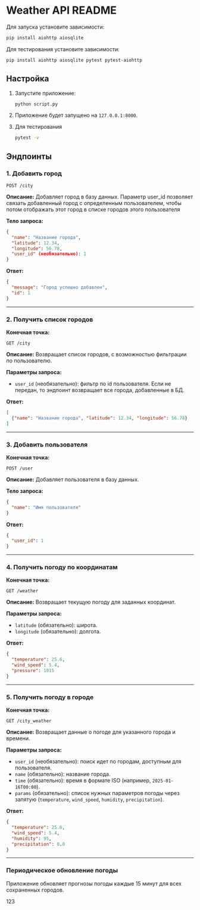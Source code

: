 # Weather API README

Для запуска установите зависимости:
```bash
pip install aiohttp aiosqlite 
```

Для тестирования установите зависимости:
```bash
pip install aiohttp aiosqlite pytest pytest-aiohttp 
```

## Настройка

1. Запустите приложение:
   ```bash
   python script.py
   ```

2. Приложение будет запущено на `127.0.0.1:8000`.


3. Для тестирования 
    ```bash
   pytest -v
   ```

## Эндпоинты

### 1. Добавить город
```
POST /city
```

**Описание:**
Добавляет город в базу данных. Параметр user_id позволяет связать добавленный город с определенным пользователем, чтобы потом отображать этот город в списке городов этого пользователя

**Тело запроса:**
```json
{
  "name": "Название города",
  "latitude": 12.34,
  "longitude": 56.78,
  "user_id" (необязательно): 1
}
```

**Ответ:**
```json
{
  "message": "Город успешно добавлен",
  "id": 1
}
```


---

### 2. Получить список городов
**Конечная точка:**
```
GET /city
```

**Описание:**
Возвращает список городов, с возможностью фильтрации по пользователю.

**Параметры запроса:**
- `user_id` (необязательно): фильтр по id пользователя. Если не передан, то эндпоинт возвращает все города, добавленные в БД.

**Ответ:**
```json
[
  {"name": "Название города", "latitude": 12.34, "longitude": 56.78}
]
```


---

### 3. Добавить пользователя
**Конечная точка:**
```
POST /user
```

**Описание:**
Добавляет пользователя в базу данных.

**Тело запроса:**
```json
{
  "name": "Имя пользователя"
}
```

**Ответ:**
```json
{
  "user_id": 1
}
```

---

### 4. Получить погоду по координатам
**Конечная точка:**
```
GET /weather
```

**Описание:**
Возвращает текущую погоду для заданных координат.

**Параметры запроса:**
- `latitude` (обязательно): широта.
- `longitude` (обязательно): долгота.

**Ответ:**
```json
{
  "temperature": 25.6,
  "wind_speed": 5.4,
  "pressure": 1015
}
```

---

### 5. Получить погоду в городе
**Конечная точка:**
```
GET /city_weather
```

**Описание:**
Возвращает данные о погоде для указанного города и времени.

**Параметры запроса:**
- `user_id` (необязательно): поиск идет по городам, доступным для пользователя.
- `name` (обязательно): название города.
- `time` (обязательно): время в формате ISO (например, `2025-01-16T00:00`).
- `params` (обязательно): список нужных параметров погоды через запятую (`temperature`, `wind_speed`, `humidity`, `precipitation`).

**Ответ:**
```json
{
  "temperature": 25.6,
  "wind_speed": 5.4,
  "humidity": 95,
  "precipitation": 0.0
}
```

---

### Периодическое обновление погоды
Приложение обновляет прогнозы погоды каждые 15 минут для всех сохраненных городов.

123